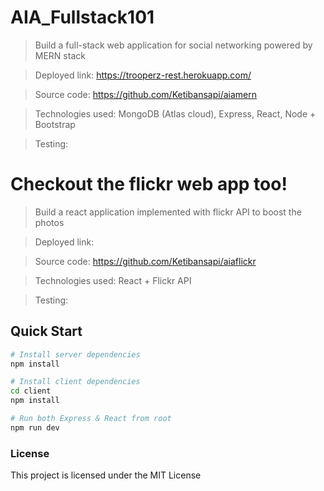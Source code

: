 # AIA_Fullstack101

> Build a full-stack web application for social networking powered by MERN stack

> Deployed link: https://trooperz-rest.herokuapp.com/

> Source code: https://github.com/Ketibansapi/aiamern

> Technologies used: MongoDB (Atlas cloud), Express, React, Node + Bootstrap

> Testing: 

# Checkout the flickr web app too!

> Build a react application implemented with flickr API to boost the photos

> Deployed link:

> Source code: https://github.com/Ketibansapi/aiaflickr

> Technologies used: React + Flickr API

> Testing:

## Quick Start


```bash
# Install server dependencies
npm install

# Install client dependencies
cd client
npm install

# Run both Express & React from root
npm run dev

```

### License

This project is licensed under the MIT License
